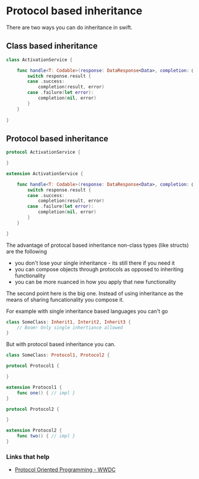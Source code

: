 # Protocol based inheritance

There are two ways you can do inheritance in swift.

## Class based inheritance

```swift
class ActivationService {

    func handle<T: Codable>(response: DataResponse<Data>, completion: @escaping (T?, Error?) -> ()) {
        switch response.result {
        case .success:
	        completion(result, error)
        case .failure(let error):
            completion(nil, error)
        }
    }
    
}
```

## Protocol based inheritance

```swift
protocol ActivationService {

}

extension ActivationService {

    func handle<T: Codable>(response: DataResponse<Data>, completion: @escaping (T?, Error?) -> ()) {
        switch response.result {
        case .success:
	        completion(result, error)
        case .failure(let error):
            completion(nil, error)
        }
    }

}
```

The advantage of protocal based inheritance non-class types (like structs) are the following

* you don't lose your single inheritance - its still there if you need it
* you can compose objects through protocols as opposed to inheriting functionality
* you can be more nuanced in how you apply that new functionality

The second point here is the big one. Instead of using inheritance as the means of sharing funcationality you compose it.

For example with single inheritance based languages you can't go

```swift
class SomeClass: Inherit1, Interit2, Inherit3 {
    // Boom! Only single inhertiance allowed
}
```

But with protocol based inheritance you can.

```swift
class SomeClass: Protocol1, Protocol2 {

protocol Protocol1 {

}

extension Protocol1 {
	func one() { // impl }
}

protocol Protocol2 {

}

extension Protocol2 {
	func two() { // impl }
}
```

### Links that help

* [Protocol Oriented Programming - WWDC](https://developer.apple.com/videos/play/wwdc2015/408/)

